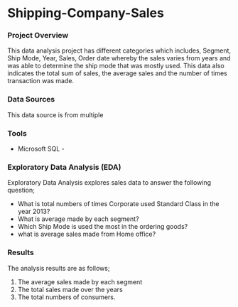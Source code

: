 # Shipping-Company-Sales

### Project Overview

This data analysis project has different categories which includes, Segment, Ship Mode, Year, Sales, Order date whereby the sales varies from years and was able to determine the ship mode that was mostly used. This data also indicates the total sum of sales, the average sales and the number of times transaction was made. 

### Data Sources

This data source is from multiple 

### Tools

- Microsoft SQL -

### Exploratory Data Analysis (EDA)

Exploratory Data Analysis explores sales data to answer the following question;

- What is total numbers of times Corporate used Standard Class in the year 2013?
- What is average made by each segment?
- Which Ship Mode is used the most in the ordering goods?
- what is average sales made from Home office?

### Results

The analysis results are as follows;
1. The average sales made by each segment
2. The total sales made over the years
3. The total numbers of consumers.
